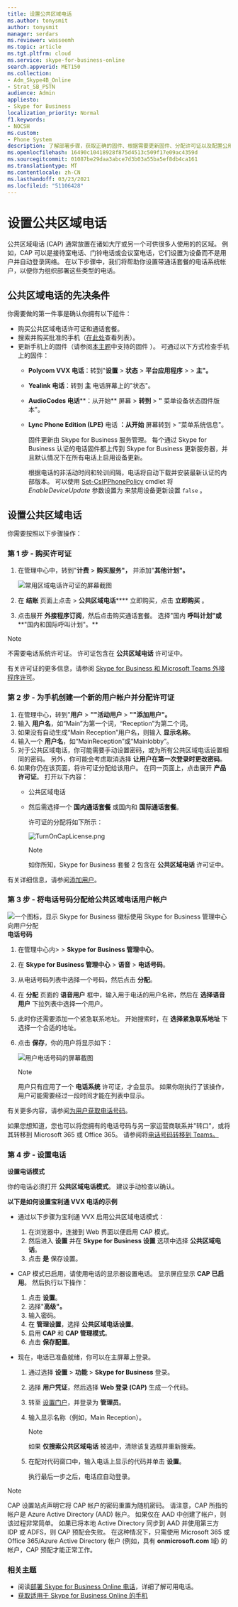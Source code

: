```yaml
---
title: 设置公共区域电话
ms.author: tonysmit
author: tonysmit
manager: serdars
ms.reviewer: wasseemh
ms.topic: article
ms.tgt.pltfrm: cloud
ms.service: skype-for-business-online
search.appverid: MET150
ms.collection:
- Adm_Skype4B_Online
- Strat_SB_PSTN
audience: Admin
appliesto:
- Skype for Business
localization_priority: Normal
f1.keywords:
- NOCSH
ms.custom:
- Phone System
description: 了解部署步骤，获取正确的固件、根据需要更新固件、分配许可证以及配置公用区域电话的设置。
ms.openlocfilehash: 16490c10418928f875d4513c509f17e09ac4359d
ms.sourcegitcommit: 01087be29daa3abce7d3b03a55ba5ef8db4ca161
ms.translationtype: MT
ms.contentlocale: zh-CN
ms.lasthandoff: 03/23/2021
ms.locfileid: "51106428"
---
```

# <a name="set-up-common-area-phones"></a>设置公共区域电话
公共区域电话 (CAP) 通常放置在诸如大厅或另一个可供很多人使用的的区域。 例如，CAP 可以是接待室电话、门铃电话或会议室电话，它们设置为设备而不是用户并自动登录网络。 在以下步骤中，我们将帮助你设置带通话套餐的电话系统帐户，以便你为组织部署这些类型的电话。

## <a name="prerequisites-for-common-area-phones"></a>公共区域电话的先决条件

你需要做的第一件事是确认你拥有以下组件：

- 购买公共区域电话许可证和通话套餐。
- 搜索并购买批准的手机（[在此处](deploying-skype-for-business-online-phones.md)查看列表）。
- 更新手机上的固件（请参阅[本主题](getting-phones-for-skype-for-business-online.md)中支持的固件 ）。  可通过以下方式检查手机上的固件：
  - **Polycom VVX 电话**：转到"**设置**  >  **状态**  >  **平台应用程序**  >    >  **主"。**
  - **Yealink 电话**：转到 **主** 电话屏幕上的"状态"。
  - **AudioCodes 电话****：从开始** 屏幕  >  **转到**  >  **"** 菜单设备状态固件版本"。
  - **Lync Phone Edition (LPE)** 电话 **：从开始** 屏幕转到  >  "菜单系统信息"。

    固件更新由 Skype for Business 服务管理。 每个通过 Skype for Business 认证的电话固件都上传到 Skype for Business 更新服务器，并且默认情况下在所有电话上启用设备更新。

    根据电话的非活动时间和轮训间隔，电话将自动下载并安装最新认证的内部版本。 可以使用  [Set-CsIPPhonePolicy](/powershell/module/skype/set-csipphonepolicy) cmdlet 将 *EnableDeviceUpdate* 参数设置为 来禁用设备更新设置 `false` 。

## <a name="setting-up-a-common-area-phone"></a>设置公共区域电话
你需要按照以下步骤操作：

### <a name="step-1---buy-the-licenses"></a>第 1 步 - 购买许可证
1. 在管理中心中，转到"**计费**  >  **购买服务"，** 并添加"**其他计划"。**

    ![常用区域电话许可证的屏幕截图](../../images/cap-license.png)
2. 在 **结账** 页面上点击 >  **公共区域电话****** 立即购买，点击 **立即购买** 。
3. 点击展开 **外接程序订阅**，然后点击购买通话套餐。 选择"国内 **呼叫计划"或****"国内和国际呼叫计划"。**

> [!Note]
> 不需要电话系统许可证。 许可证包含在 **公共区域电话** 许可证中。

有关许可证的更多信息，请参阅 [Skype for Business 和 Microsoft Teams 外接程序许可](../../skype-for-business-and-microsoft-teams-add-on-licensing/skype-for-business-and-microsoft-teams-add-on-licensing.md)。

### <a name="step-2---create-a-new-user-account-for-the-phone-and-assign-the-licenses"></a>第 2 步 - 为手机创建一个新的用户帐户并分配许可证
1. 在管理中心，转到"**用户**  >  **""活动用户**  >  **""添加用户"。**
2. 输入 **用户名**，如“Main”为第一个词，“Reception”为第二个词。
3. 如果没有自动生成“Main Reception”用户名，则输入 **显示名称**。
4. 输入一个 **用户名**，如“MainReception”或“Mainlobby”。
5. 对于公共区域电话，你可能需要手动设置密码，或为所有公共区域电话设置相同的密码。 另外，你可能会考虑取消选择 **让用户在第一次登录时更改密码**。
6. 如果你仍在该页面，将许可证分配给该用户。 在同一页面上，点击展开 **产品许可证**。 打开以下内容：
   - 公共区域电话
   - 然后需选择一个 **国内通话套餐** 或国内和 **国际通话套餐**。

     许可证的分配将如下所示：

     ![TurnOnCapLicense.png](../../images/cap-license-turn-on.png)

     > [!Note]
     > 如你所知，Skype for Business 套餐 2 包含在 **公共区域电话** 许可证中。

有关详细信息，请参阅[添加用户](https://support.office.com/article/1970f7d6-03b5-442f-b385-5880b9c256ec)。

### <a name="step-3---assign-a-phone-number-to-the-common-area-phone-user-account"></a>第 3 步 - 将电话号码分配给公共区域电话用户帐户

![一个图标，显示 Skype for Business 徽标使用 Skype for Business 管理中心向用户分配 ](../../images/sfb-logo-30x30.png) **电话号码**

1. 在管理中心内>   >  **Skype for Business 管理中心**。
2. 在 **Skype for Business 管理中心** >  **语音** > **电话号码**。
3. 从电话号码列表中选择一个号码，然后点击 **分配**。
4. 在 **分配** 页面的 **语音用户** 框中，输入用于电话的用户名称，然后在 **选择语音用户** 下拉列表中选择一个用户。
5. 此时你还需要添加一个紧急联系地址。 开始搜索时，在 **选择紧急联系地址** 下选择一个合适的地址。
6. 点击 **保存**，你的用户将显示如下：

    ![用户电话号码的屏幕截图](../../images/cap-user-number.png)

   > [!Note]
   > 用户只有应用了一个 **电话系统** 许可证，才会显示。 如果你刚执行了该操作，用户可能需要经过一段时间才能在列表中显示。

有关更多内容，请参阅[为用户获取电话号码](/microsoftteams/getting-phone-numbers-for-your-users)。

如果您想知道，您也可以将您拥有的电话号码与另一家运营商联系并"转口"，或将其转移到 Microsoft 365 或 Office 365。 请参阅将[电话号码转移到 Teams。](/microsoftteams/phone-number-calling-plans/transfer-phone-numbers-to-teams)

### <a name="step-4---setting-up-your-phone"></a>第 4 步 - 设置电话

**设置电话模式**

你的电话必须打开 **公共区域电话模式**。 建议手动检查以确认。

**以下是如何设置宝利通 VVX 电话的示例**

- 通过以下步骤为宝利通 VVX 启用公共区域电话模式：
    1. 在浏览器中，连接到 Web 界面以便启用 CAP 模式。
    2. 然后进入 **设置** 并在 **Skype for Business 设置** 选项中选择 **公共区域电话**。
    3. 点击 **是** 保存设置。

- CAP 模式已启用，请使用电话的显示器设置电话。 显示屏应显示 **CAP 已启用**。 然后执行以下操作：

    1. 点击 **设置**。
    2. 选择"**高级"。**
    3. 输入密码。
    4. 在 **管理设置**，选择 **公共区域电话设置**。
    5. 启用 **CAP** 和 **CAP 管理模式**。
    6. 点击 **保存配置**。

- 现在，电话已准备就绪，你可以在主屏幕上登录。

    1. 通过选择 **设置** > **功能** > **Skype for Business** 登录。
    2. 选择 **用户凭证**，然后选择 **Web 登录 (CAP)** 生成一个代码。
    3. 转至 [设置门户](https://aka.ms/skypecap)，并登录为 **管理员**。
    4. 输入显示名称（例如，Main Reception）。

       > [!Note]
       > 如果 **仅搜索公共区域电话** 被选中，清除该复选框并重新搜索。

    5. 在配对代码窗口中，输入电话上显示的代码并单击 **设置**。

        执行最后一步之后，电话应自动登录。


> [!NOTE]
> CAP 设置站点声明它将 CAP 帐户的密码重置为随机密码。 请注意，CAP 所指的帐户是 Azure Active Directory (AAD) 帐户。 如果仅在 AAD 中创建了帐户，则该过程非常简单。 如果已将本地 Active Directory 同步到 AAD 并使用第三方 IDP 或 ADFS，则 CAP 预配会失败。 在这种情况下，只需使用 Microsoft 365 或 Office 365/Azure Active Directory 帐户 (例如，具有 **onmicrosoft.com** 域) 的帐户，CAP 预配才能正常工作。


### <a name="related-topics"></a>相关主题

- 阅读[部署 Skype for Business Online 电话](deploying-skype-for-business-online-phones.md)，详细了解可用电话。
- [获取适用于 Skype for Business Online 的手机](getting-phones-for-skype-for-business-online.md)
